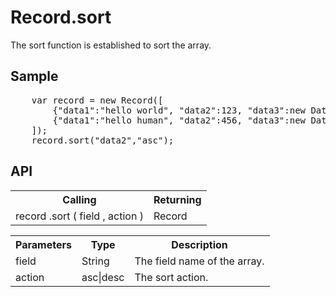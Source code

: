 <H1>Record.sort</H1>

The sort function is established to sort the array.

<h2>Sample</h2>
<pre>
	var record = new Record([
		{"data1":"hello world", "data2":123, "data3":new Date("2016/12/13") },
		{"data1":"hello human", "data2":456, "data3":new Date("2016/12/14") }
	]);
	record.sort("data2","asc");
</pre>

<h2>API</h2>

<table>
<tr><th>Calling</th><th>Returning</th></tr>
<tr><td>record .sort ( field , action )</td><td>Record</td></tr>
</table>

<table>
<tr><th>Parameters</th><th>Type</th><th>Description</th></tr>
<tr><td>field</td><td>String</td><td>The field name of the array.</td></tr>
<tr><td>action</td><td>asc|desc</td><td>The sort action.</td></tr>
</table>

